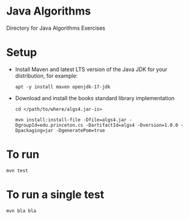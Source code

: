 # Java Algorithms
Directory for Java Algorithms Exercises

# Setup

- Install Maven and latest LTS version  of the Java JDK for your distribution, for example:
  
    `apt -y install maven openjdk-17-jdk`


- Download and install the books standard library implementation

    `cd </path/to/where/algs4.jar-is>`

    `mvn install:install-file -Dfile=algs4.jar -DgroupId=edu.princeton.cs -DartifactId=algs4 -Dversion=1.0.0 -Dpackaging=jar -DgeneratePom=true`


# To run

`mvn test`

# To run a single test
`mvn bla bla`

